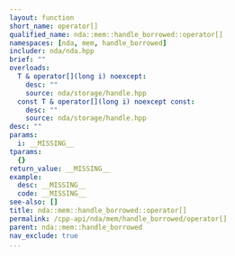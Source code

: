 ```yaml
---
layout: function
short_name: operator[]
qualified_name: nda::mem::handle_borrowed::operator[]
namespaces: [nda, mem, handle_borrowed]
includer: nda/nda.hpp
brief: ""
overloads:
  T & operator[](long i) noexcept:
    desc: ""
    source: nda/storage/handle.hpp
  const T & operator[](long i) noexcept const:
    desc: ""
    source: nda/storage/handle.hpp
desc: ""
params:
  i: __MISSING__
tparams:
  {}
return_value: __MISSING__
example:
  desc: __MISSING__
  code: __MISSING__
see-also: []
title: nda::mem::handle_borrowed::operator[]
permalink: /cpp-api/nda/mem/handle_borrowed/operator[]
parent: nda::mem::handle_borrowed
nav_exclude: true
...
```


